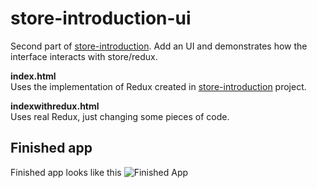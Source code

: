 # store-introduction-ui
Second part of [store-introduction](https://github.com/emersonsiega/store-introduction). 
Add an UI and demonstrates how the interface interacts with store/redux.

**index.html**  
Uses the implementation of Redux created in [store-introduction](https://github.com/emersonsiega/store-introduction) project.

**indexwithredux.html**  
Uses real Redux, just changing some pieces of code.

## Finished app
Finished app looks like this
![Finished App](http://i.imgur.com/GRRjKLH.png)